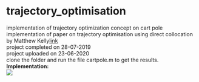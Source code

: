 # trajectory_optimisation
implementation of trajectory optimization concept on cart pole \
implementation of paper on trajectory optimisation using direct collocation by Matthew Kelly[link](https://github.com/satyamgupta2708/trajectory_optimisation/blob/master/trajectory_optimization%20.pdf)\
project completed on 28-07-2019 \
project uploaded on 23-06-2020 \
clone the folder and run the file cartpole.m to get the results.\
**Implementation:**\
![](https://github.com/satyamgupta2708/trajectory_optimisation/blob/master/cart_pendulum.gif)
